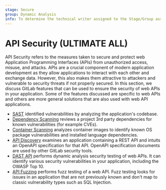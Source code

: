 ```yaml
---
stage: Secure
group: Dynamic Analysis
info: To determine the technical writer assigned to the Stage/Group associated with this page, see https://handbook.gitlab.com/handbook/product/ux/technical-writing/#assignments
---
```


# API Security **(ULTIMATE ALL)**

API Security refers to the measures taken to secure and protect web Application Programming Interfaces (APIs) from unauthorized access, misuse, and attacks.
APIs are a crucial component of modern application development as they allow applications to interact with each other and exchange data.
However, this also makes them attractive to attackers and vulnerable to security threats if not properly secured.
In this section, we discuss GitLab features that can be used to ensure the security of web APIs in your application.
Some of the features discussed are specific to web APIs and others are more general solutions that are also used with web API applications.

- [SAST](../sast) identified vulnerabilities by analyzing the application's codebase.
- [Dependency Scanning](../dependency_scanning) reviews a project 3rd party dependencies for known vulnerabilities (for example CVEs).
- [Container Scanning](../container_scanning) analyzes container images to identify known OS package vulnerabilities and installed language dependencies.
- [API Discovery](api_discovery) examines an application containing a REST API and intuits an OpenAPI specification for that API. OpenAPI specification documents are used by other GitLab security tools.
- [DAST API](../dast_api) performs dynamic analysis security testing of web APIs. It can identify various security vulnerabilities in your application, including the OWASP Top 10.
- [API Fuzzing](../api_fuzzing) performs fuzz testing of a web API. Fuzz testing looks for issues in an application that are not previously known and don't map to classic vulnerability types such as SQL Injection.

